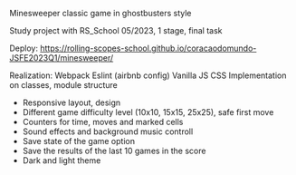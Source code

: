 Minesweeper classic game in ghostbusters style

Study project with RS_School 05/2023, 1 stage, final task

Deploy: https://rolling-scopes-school.github.io/coracaodomundo-JSFE2023Q1/minesweeper/

Realization:
Webpack
Eslint (airbnb config)
Vanilla JS
CSS
Implementation on classes, module structure

- Responsive layout, design
- Different game difficulty level (10x10, 15x15, 25x25), safe first move
- Counters for time, moves and marked cells
- Sound effects and background music controll
- Save state of the game option
- Save the results of the last 10 games in the score
- Dark and light theme

